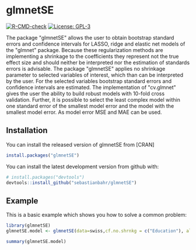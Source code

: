 
# glmnetSE

<!-- badges: start -->
[![R-CMD-check](https://github.com/sebastianbahr/glmnetSE/workflows/R-CMD-check/badge.svg)](https://github.com/sebastianbahr/glmnetSE/actions)
[![License: GPL-3](https://img.shields.io/badge/license-GPL--3-blue.svg)](https://cran.r-project.org/web/licenses/GPL-3)
<!-- badges: end -->

The package "glmnetSE" allows the user to obtain bootstrap standard errors and confidence intervals for LASSO, ridge and elastic net models of the "glmnet" package. Because these regularization methods are implementing a shrinkage to the coefficients they represent not the true effect size and should neither be interpreted nor the estimation of standards errors is advisable. The package "glmnetSE" applies no shrinkage parameter to selected variables of interest, which than can be interpreted by the user. For the selected variables bootstrap standard errors and confidence intervals are estimated. The implementation of "cv.glmnet" gives the user the ability to build robust models with 10-fold cross validation. Further, it is possible to select the least complex model within one standard error of the smallest model error and the model with the smallest model error. As model error MSE and MAE can be used.   

## Installation

You can install the released version of glmnetSE from [CRAN]
``` r
install.packages("glmnetSE")
```

You can install the latest development version from github with:
```r
# install.packages("devtools")
devtools::install_github("sebastianbahr/glmnetSE")
```


## Example

This is a basic example which shows you how to solve a common problem:

``` r
library(glmnetSE)
glmnetSE.model <- glmnetSE(data=swiss,cf.no.shrnkg = c("Education"), alpha=1, method="none", r=100, seed = 123, family="gaussian")

summary(glmnetSE.model)
```

